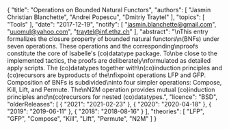 {
    "title": "Operations on Bounded Natural Functors",
    "authors": [
        "Jasmin Christian Blanchette",
        "Andrei Popescu",
        "Dmitriy Traytel"
    ],
    "topics": [
        "Tools"
    ],
    "date": "2017-12-19",
    "notify": [
        "jasmin.blanchette@gmail.com",
        "uuomul@yahoo.com",
        "traytel@inf.ethz.ch"
    ],
    "abstract": "\nThis entry formalizes the closure property of bounded natural functors\n(BNFs) under seven operations. These operations and the corresponding\nproofs constitute the core of Isabelle's (co)datatype package. To\nbe close to the implemented tactics, the proofs are deliberately\nformulated as detailed apply scripts. The (co)datatypes together with\n(co)induction principles and (co)recursors are byproducts of the\nfixpoint operations LFP and GFP. Composition of BNFs is subdivided\ninto four simpler operations: Compose, Kill, Lift, and Permute. The\nN2M operation provides mutual (co)induction principles and\n(co)recursors for nested (co)datatypes.",
    "licence": "BSD",
    "olderReleases": [
        {
            "2021": "2021-02-23"
        },
        {
            "2020": "2020-04-18"
        },
        {
            "2019": "2019-06-11"
        },
        {
            "2018": "2018-08-16"
        }
    ],
    "theories": [
        "LFP",
        "GFP",
        "Compose",
        "Kill",
        "Lift",
        "Permute",
        "N2M"
    ]
}